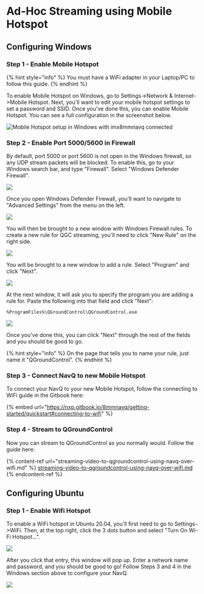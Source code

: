 # Ad-Hoc Streaming using Mobile Hotspot

## Configuring Windows

### Step 1 - Enable Mobile Hotspot

{% hint style="info" %}
You must have a WiFi adapter in your Laptop/PC to follow this guide.
{% endhint %}

To enable Mobile Hotspot on Windows, go to Settings->Network & Internet->Mobile Hotspot. Next, you'll want to edit your mobile hotspot settings to set a password and SSID. Once you've done this, you can enable Mobile Hotspot. You can see a full configuration in the screenshot below.

![Mobile Hotspot setup in Windows with imx8mmnavq connected](<../../../.gitbook/assets/image (48).png>)

### Step 2 - Enable Port 5000/5600 in Firewall

By default, port 5000 or port 5600 is not open in the Windows firewall, so any UDP stream packets will be blocked. To enable this, go to your Windows search bar, and type "Firewall". Select "Windows Defender Firewall".

![](<../../../.gitbook/assets/image (49).png>)

Once you open Windows Defender Firewall, you'll want to navigate to "Advanced Settings" from the menu on the left.

![](<../../../.gitbook/assets/image (50).png>)

You will then be brought to a new window with Windows Firewall rules. To create a new rule for QGC streaming, you'll need to click "New Rule" on the right side.

![](<../../../.gitbook/assets/image (51).png>)

You will be brought to a new window to add a rule. Select "Program" and click "Next".

![](<../../../.gitbook/assets/image (52).png>)

At the next window, it will ask you to specify the program you are adding a rule for. Paste the following into that field and click "Next":

```
%ProgramFiles%\QGroundControl\QGroundControl.exe
```

![](<../../../.gitbook/assets/image (53).png>)

Once you've done this, you can click "Next" through the rest of the fields and you should be good to go.

{% hint style="info" %}
On the page that tells you to name your rule, just name it "QGroundControl".
{% endhint %}

### Step 3 - Connect NavQ to new Mobile Hotspot

To connect your NavQ to your new Mobile Hotspot, follow the connecting to WiFi guide in the Gitbook here:

{% embed url="https://nxp.gitbook.io/8mmnavq/getting-started/quickstart#connecting-to-wifi" %}

### Step 4 - Stream to QGroundControl

Now you can stream to QGroundControl as you normally would. Follow the guide here:

{% content-ref url="streaming-video-to-qgroundcontrol-using-navq-over-wifi.md" %}
[streaming-video-to-qgroundcontrol-using-navq-over-wifi.md](streaming-video-to-qgroundcontrol-using-navq-over-wifi.md)
{% endcontent-ref %}

## Configuring Ubuntu

### Step 1 - Enable Wifi Hotspot

To enable a WiFi hotspot in Ubuntu 20.04, you'll first need to go to Settings->WiFi. Then, at the top right, click the 3 dots button and select "Turn On Wi-Fi Hotspot...".

![](../../../.gitbook/assets/Inkedturnon\_LI.jpg)

After you click that entry, this window will pop up. Enter a network name and password, and you should be good to go! Follow Steps 3 and 4 in the Windows section above to configure your NavQ.

![](../../../.gitbook/assets/Inkedwifihotspot\_LI.jpg)
